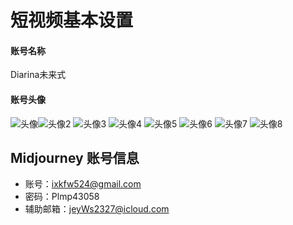 # 短视频基本设置
#### 账号名称
Diarina未来式

#### 账号头像
![头像](https://raw.githubusercontent.com/guoyuhou/ShortVideo/main/assets/images/head1.png)![头像2](https://raw.githubusercontent.com/guoyuhou/ShortVideo/main/assets/images/head2.png)
![头像3](https://raw.githubusercontent.com/guoyuhou/ShortVideo/main/assets/images/head3.png)
![头像4](https://raw.githubusercontent.com/guoyuhou/ShortVideo/main/assets/images/head4.png)
![头像5](https://raw.githubusercontent.com/guoyuhou/ShortVideo/main/assets/images/head5.png)
![头像6](https://raw.githubusercontent.com/guoyuhou/ShortVideo/main/assets/images/head6.png)
![头像7](https://raw.githubusercontent.com/guoyuhou/ShortVideo/main/assets/images/head7.png)
![头像8](https://raw.githubusercontent.com/guoyuhou/ShortVideo/main/assets/images/head8.png)

## Midjourney 账号信息
- 账号：ixkfw524@gmail.com
- 密码：Plmp43058
- 辅助邮箱：jeyWs2327@icloud.com
